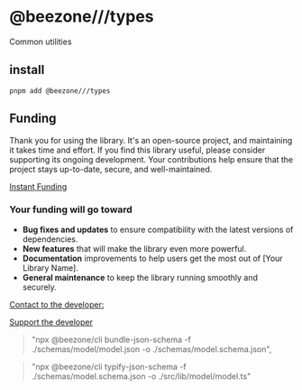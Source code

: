 # @beezone///types

Common utilities

## install

`pnpm add @beezone///types`

## Funding

Thank you for using the library. It's an open-source project, and maintaining it takes time and effort. If you find this library useful, please consider supporting its ongoing development. Your contributions help ensure that the project stays up-to-date, secure, and well-maintained.

[Instant Funding](https://cash.app/$puqlib)

### Your funding will go toward

- **Bug fixes and updates** to ensure compatibility with the latest versions of dependencies.
- **New features** that will make the library even more powerful.
- **Documentation** improvements to help users get the most out of [Your Library Name].
- **General maintenance** to keep the library running smoothly and securely.

[Contact to the developer:](mailto:robert.brightline@gmail.com?subject=InquiryFromReadme)

[Support the developer](https://cash.app/$puqlib)

> "npx @beezone/cli bundle-json-schema -f ./schemas/model/model.json -o ./schemas/model.schema.json",

> "npx @beezone/cli typify-json-schema -f ./schemas/model.schema.json -o ./src/lib/model/model.ts"
